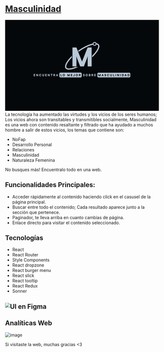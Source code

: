 # [Masculinidad](https://masculinidad.vercel.app/)

![Imagen del Proyecto](/public/images/M.svg)
La tecnología ha aumentado las virtudes y los vicios de los seres humanos; Los vicios ahora son transitables y transmitibles socialmente, Masculinidad es una web con contenido resaltante y filtrado que ha ayudado a muchos hombre a salir de estos vicios, los temas que contiene son:
- NoFap
- Desarrollo Personal
- Relaciones
- Masculinidad
- Naturaleza Femenina

No busques más! Encuentralo todo en una web.

## Funcionalidades Principales:
- Acceder rápidamente al contenido haciendo click en el casusel de la página principal.
- Buscar entre todo el contenido; Cada resultado aparece junto a la sección que pertenece.
- Paginador, te lleva arriba en cuanto cambias de página.
- Enlace directo para visitar el contenido seleccionado.

## Tecnologías
- React
- React Router
- Style Components
- React dropzone
- React burger menu
- React slick
- React tooltip
- React Redux
- Sonner

## ![UI en Figma](https://www.figma.com/file/zUIUfjoWRbwQ7P1d0C4W23/Masculinidad?type=design&t=N8pgZwpoSTB7MWwE-6)

## Analíticas Web
![image](https://github.com/JunRod/Masculinidad/assets/87834204/a2b40ea1-48f7-474d-9ca4-c95868131f8c)

Si visitaste la web, muchas gracias <3
